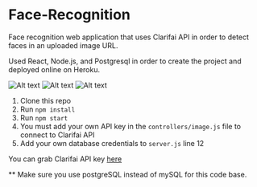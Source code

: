 # Face-Recognition
Face recognition web application that uses Clarifai API in order to detect faces in an uploaded image URL.

Used React, Node.js, and Postgresql in order to create the project and deployed online on Heroku.

![Alt text](screenshots/home.png?raw=true "Example of User signed in")
![Alt text](screenshots/register.png?raw=true "Signin")
![Alt text](screenshots/signin.png?raw=true "Register")

1. Clone this repo
2. Run `npm install`
3. Run `npm start`
4. You must add your own API key in the `controllers/image.js` file to connect to Clarifai API
5. Add your own database credentials to `server.js` line 12

You can grab Clarifai API key [here](https://www.clarifai.com/)

** Make sure you use postgreSQL instead of mySQL for this code base.
